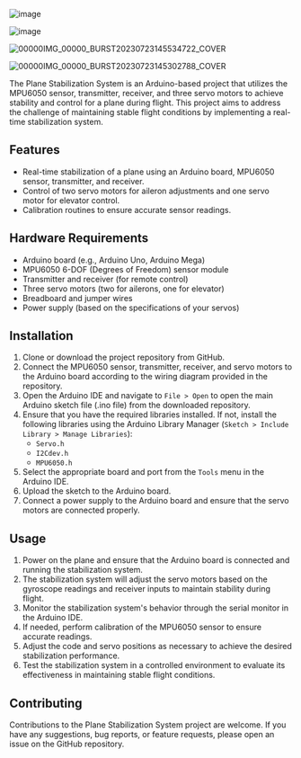 ![image](https://github.com/AnukaMithara/Plane-Stabilization-System/assets/48363103/28fc8398-4b1f-4158-b45e-955fa606636a)


![image](https://github.com/AnukaMithara/Plane-Stabilization-System/assets/48363103/bcc5aa80-de0f-48a8-8012-acac4c7e6536)

![00000IMG_00000_BURST20230723145534722_COVER](https://github.com/AnukaMithara/Plane-Stabilization-System/assets/48363103/15201bf6-bffb-4658-8fab-ef810a9d684a)

![00000IMG_00000_BURST20230723145302788_COVER](https://github.com/AnukaMithara/Plane-Stabilization-System/assets/48363103/baf5e1f0-2ceb-4ff2-80bf-f5dceaca8d4c)


The Plane Stabilization System is an Arduino-based project that utilizes the MPU6050 sensor, transmitter, receiver, and three servo motors to achieve stability and control for a plane during flight. This project aims to address the challenge of maintaining stable flight conditions by implementing a real-time stabilization system.

## Features

- Real-time stabilization of a plane using an Arduino board, MPU6050 sensor, transmitter, and receiver.
- Control of two servo motors for aileron adjustments and one servo motor for elevator control.
- Calibration routines to ensure accurate sensor readings.

## Hardware Requirements

- Arduino board (e.g., Arduino Uno, Arduino Mega)
- MPU6050 6-DOF (Degrees of Freedom) sensor module
- Transmitter and receiver (for remote control)
- Three servo motors (two for ailerons, one for elevator)
- Breadboard and jumper wires
- Power supply (based on the specifications of your servos)

## Installation

1. Clone or download the project repository from GitHub.
2. Connect the MPU6050 sensor, transmitter, receiver, and servo motors to the Arduino board according to the wiring diagram provided in the repository.
3. Open the Arduino IDE and navigate to `File > Open` to open the main Arduino sketch file (.ino file) from the downloaded repository.
4. Ensure that you have the required libraries installed. If not, install the following libraries using the Arduino Library Manager (`Sketch > Include Library > Manage Libraries`):
   - `Servo.h`
   - `I2Cdev.h`
   - `MPU6050.h`
5. Select the appropriate board and port from the `Tools` menu in the Arduino IDE.
6. Upload the sketch to the Arduino board.
7. Connect a power supply to the Arduino board and ensure that the servo motors are connected properly.

## Usage

1. Power on the plane and ensure that the Arduino board is connected and running the stabilization system.
2. The stabilization system will adjust the servo motors based on the gyroscope readings and receiver inputs to maintain stability during flight.
3. Monitor the stabilization system's behavior through the serial monitor in the Arduino IDE.
4. If needed, perform calibration of the MPU6050 sensor to ensure accurate readings.
5. Adjust the code and servo positions as necessary to achieve the desired stabilization performance.
6. Test the stabilization system in a controlled environment to evaluate its effectiveness in maintaining stable flight conditions.

## Contributing

Contributions to the Plane Stabilization System project are welcome. If you have any suggestions, bug reports, or feature requests, please open an issue on the GitHub repository.
